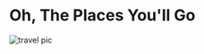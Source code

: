 # Oh, The Places You'll Go
![travel pic](https://scontent.fmnl9-1.fna.fbcdn.net/v/t1.0-0/p180x540/101951320_719492128820786_8269509356822071428_o.jpg?_nc_cat=100&_nc_sid=e007fa&_nc_eui2=AeEr5clS52LmSUZRpD0Xu0LFBTdvJ8_BNnYFN28nz8E2dqNXgT-XYe4msJajEL9uoETJ5ZGgqEoBRrnjE3A374pL&_nc_ohc=Aeths5fSYJwAX_WJeQQ&_nc_ht=scontent.fmnl9-1.fna&_nc_tp=6&oh=d5b3a05263aa8f8ae06f9b774dbf7a6b&oe=5F00B883)




